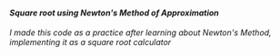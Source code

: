#### ***Square root using Newton's Method of Approximation***

*I made this code as a practice after learning about Newton's Method, implementing it as a square root calculator*
